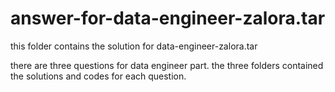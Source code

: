 answer-for-data-engineer-zalora.tar
===================================

this folder contains the solution for data-engineer-zalora.tar

there are three questions for data engineer part.
the three folders contained the solutions and codes for each question.
